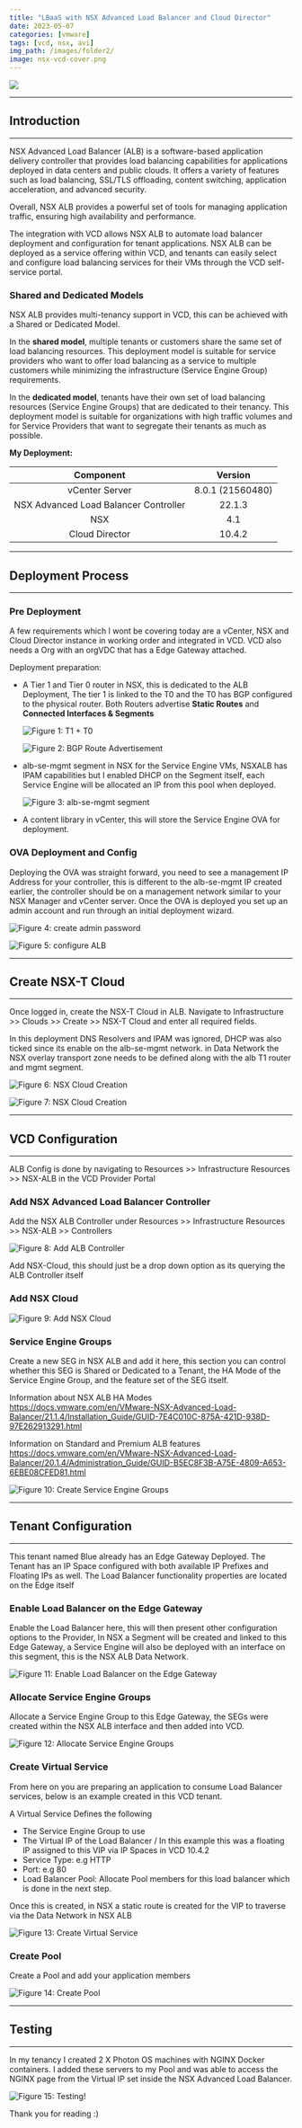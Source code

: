 ```yaml
---
title: "LBaaS with NSX Advanced Load Balancer and Cloud Director"
date: 2023-05-07
categories: [vmware]
tags: [vcd, nsx, avi]
img_path: /images/folder2/
image: nsx-vcd-cover.png
---
```



![](diagram.png)

--------
## Introduction
--------
NSX Advanced Load Balancer (ALB) is a software-based application delivery controller that provides  load balancing capabilities for applications deployed in data centers and public clouds. It offers a variety of features such as load balancing, SSL/TLS offloading, content switching, application acceleration, and advanced security.

Overall, NSX ALB provides a powerful set of tools for managing application traffic, ensuring high availability and performance.

The integration with VCD allows NSX ALB to automate load balancer deployment and configuration for tenant applications. NSX ALB can be deployed as a service offering within VCD, and tenants can easily select and configure load balancing services for their VMs through the VCD self-service portal.


### Shared and Dedicated Models

NSX ALB provides multi-tenancy support in VCD, this can be achieved with a Shared or Dedicated Model.

In the **shared model**, multiple tenants or customers share the same set of load balancing resources. This deployment model is suitable for service providers who want to offer load balancing as a service to multiple customers while minimizing the infrastructure (Service Engine Group) requirements.

In the **dedicated model**, tenants have their own set of load balancing resources (Service Engine Groups) that are dedicated to their tenancy. This deployment model is suitable for organizations with high traffic volumes and for Service Providers that want to segregate their tenants as much as possible.

**My Deployment:**

|               Component               |     Version      |
| :-----------------------------------: | :--------------: |
|            vCenter Server             | 8.0.1 (21560480) |
| NSX Advanced Load Balancer Controller |      22.1.3      |
|                  NSX                  |       4.1        |
|            Cloud Director             |      10.4.2      |


----------
## Deployment Process
----------


### Pre Deployment

A few requirements which I wont be covering today are a vCenter, NSX and Cloud Director instance in working order and integrated in VCD.  VCD also needs a Org with an orgVDC that has a Edge Gateway attached.

Deployment preparation:

<ul>

<li>A Tier 1 and Tier 0 router in NSX, this is dedicated to the ALB Deployment, The tier 1 is linked to the T0 and the T0 has BGP configured to the physical router.  Both Routers advertise <b>Static Routes</B> and <b>Connected Interfaces & Segments</b> </li>

![Figure 1: T1 + T0](1-nsx.png)


![Figure 2: BGP Route Advertisement](2-rrd.png)

<li>alb-se-mgmt segment in NSX for the Service Engine VMs, NSXALB has IPAM capabilities but I enabled DHCP on the Segment itself, each Service Engine will be allocated an IP from this pool when deployed.

![Figure 3: alb-se-mgmt segment](3-alb-mgmt.png)

</li>


<li>A content library in vCenter, this will store the Service Engine OVA for deployment.</li>

</ul>

### OVA Deployment and Config

Deploying the OVA was straight forward, you need to see a management IP Address for your controller, this is different to the alb-se-mgmt IP created earlier, the controller should be on a management network similar to your NSX Manager and vCenter server.   Once the OVA is deployed you set up an admin account and run through an initial deployment wizard. 

![Figure 4: create admin password](4-setadmin.png)

![Figure 5: configure ALB](5-system.png)



----------
## Create NSX-T Cloud
----------

Once logged in, create the NSX-T Cloud in ALB.  Navigate to Infrastructure >> Clouds >> Create >> NSX-T Cloud and enter all required fields.

In this deployment DNS Resolvers and IPAM was ignored,  DHCP was also ticked since its enable on the alb-se-mgmt network. in Data Network the NSX overlay transport zone needs to be defined along with the alb T1 router and mgmt segment.


![Figure 6: NSX Cloud Creation](6-nsxcloud1.png)

![Figure 7: NSX Cloud Creation](7-nsxcloud2.png)


----------
## VCD Configuration
----------

ALB Config is done by navigating to Resources >> Infrastructure Resources >> NSX-ALB in the VCD Provider Portal

### Add NSX Advanced Load Balancer Controller

Add the NSX ALB Controller under Resources >> Infrastructure Resources >> NSX-ALB >> Controllers

![Figure 8: Add ALB Controller](8-addcontroller.PNG)

Add NSX-Cloud,  this should just be a drop down option as its querying the ALB Controller itself

### Add NSX Cloud

![Figure 9: Add NSX Cloud](9-nsxcloud.PNG)

### Service Engine Groups

Create a new SEG in NSX ALB and add it here,  this section you can control whether this SEG is Shared or Dedicated to a Tenant, the HA Mode of the Service Engine Group,  and the feature set of the SEG itself. 

Information about NSX ALB HA Modes
https://docs.vmware.com/en/VMware-NSX-Advanced-Load-Balancer/21.1.4/Installation_Guide/GUID-7E4C010C-875A-421D-938D-97E262913291.html

Information on Standard and Premium ALB features
https://docs.vmware.com/en/VMware-NSX-Advanced-Load-Balancer/20.1.4/Administration_Guide/GUID-B5EC8F3B-A75E-4809-A653-6EBE08CFED81.html

![Figure 10: Create Service Engine Groups](10-SEG.PNG)


----------
## Tenant Configuration
----------

This tenant named Blue already has an Edge Gateway Deployed. The Tenant has an IP Space configured with both available IP Prefixes and Floating IPs as well. The Load Balancer functionality properties are located on the Edge itself

### Enable Load Balancer on the Edge Gateway

Enable the Load Balancer here,  this will then present other configuration options to the Provider,  In NSX a Segment will be created and linked to this Edge Gateway, a Service Engine will also be deployed with an interface on this segment, this is the NSX ALB Data Network.

![Figure 11: Enable Load Balancer on the Edge Gateway](11-enable-lb.PNG)

### Allocate Service Engine Groups

Allocate a Service Engine Group to this Edge Gateway, the SEGs were created within the NSX ALB interface and then added into VCD. 

![Figure 12: Allocate Service Engine Groups](12-seg.PNG)

### Create Virtual Service

From here on you are preparing an application to consume Load Balancer services, below is an example created in this VCD tenant. 

A Virtual Service Defines the following

<ul>
<li>The Service Engine Group to use</li>
<li>The Virtual IP of the Load Balancer / In this example this was a floating IP assigned to this VIP via IP Spaces in VCD 10.4.2</li>
<li> Service Type: e.g HTTP</li>
<li> Port: e.g 80</li>
<li> Load Balancer Pool:  Allocate Pool members for this load balancer which is done in the next step.</li>
</ul>

Once this is created, in NSX a static route is created for the VIP to traverse via the Data Network in NSX ALB

![Figure 13: Create Virtual Service](13-vs.png)


### Create Pool

Create a Pool and add your application members

![Figure 14: Create Pool](14-pool.png)



----------
## Testing
----------

In my tenancy I created 2 X Photon OS machines with NGINX Docker containers. I added these servers to my Pool and was able to access the NGINX page from the Virtual IP set inside the NSX Advanced Load Balancer.

![Figure 15: Testing!](15-final.png)

Thank you for reading :)

